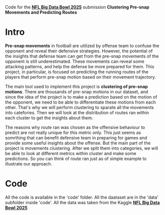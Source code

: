 Code for the  **<a href="https://www.kaggle.com/competitions/nfl-big-data-bowl-2025/">NFL Big Data Bowl 2025</a>** submission **Clustering Pre-snap Movements and Predicting Routes**

# Intro

**Pre-snap movements** in football are utilized by offense team to confuse the opponent and reveal their defensive strategies. However, the potential of the insights that defense team can get from the pre-snap movements of the opponent is still underestimated. These movements can reveal some attacking patterns, and help the defense be more prepared for them. This project, in particular, is focused on predicting the running routes of the players that perform pre-snap motion based on their movement trajectory.

The main tool used to implement this project is **clustering of pre-snap motions**. There are thousands of pre-snap motions in our dataset, and since the idea of the project is to make a prediction based on the motion of the opponent, we need to be able to differentiate these motions from each other. That's why we will perform clustering to sparate all the movements into catefories. Then we will look at the distribution of routes ran within each cluster to get the insights about them.

The reasons why route ran was chosen as the offensive behaviour to predict are not really unique for this metric only. This just seems as somrthing that can benefit defensive team in preparing for games and provide some useful insights about the offense. But the main part of the project is movements clustering. After we split them into categories, we will be able to look at different metrics within cluster and make some predictions. So you can think of route ran just as of simple example to illustrate our approach.

# Code

All the code is available in the 'code' folder. All the daataset are in the 'data' subfolder inside 'code'. All the data was taken from the Kaggle **<a href="https://www.kaggle.com/competitions/nfl-big-data-bowl-2025/">NFL Big Data Bowl 2025</a>** 